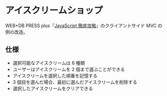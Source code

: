 アイスクリームショップ
======================

WEB+DB PRESS plus『[JavaScript 徹底攻略](http://gihyo.jp/book/2013/978-4-7741-5489-3)』のクライアントサイド MVC の例の改造。

仕様
----

* 選択可能なアイスクリームは 6 種類
* ユーザーはアイスクリームを 2 個まで選ぶことができる
* アイスクリームを選択した順番を記憶する
* 3 個目を選んだ場合、最初に選んだアイスクリームを削除する
* 選択したアイスクリームをクリアできる
